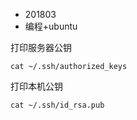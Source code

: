 * 201803
* 编程+ubuntu

打印服务器公钥

```
cat ~/.ssh/authorized_keys
```


打印本机公钥

```
cat ~/.ssh/id_rsa.pub
```


